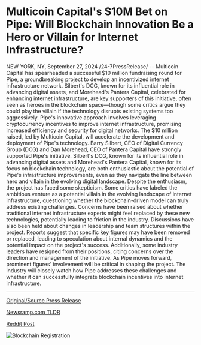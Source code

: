 # Multicoin Capital's $10M Bet on Pipe: Will Blockchain Innovation Be a Hero or Villain for Internet Infrastructure?

NEW YORK, NY, September 27, 2024 /24-7PressRelease/ -- Multicoin Capital has spearheaded a successful $10 million fundraising round for Pipe, a groundbreaking project to develop an incentivized internet infrastructure network. Silbert's DCG, known for its influential role in advancing digital assets, and Morehead's Pantera Capital, celebrated for enhancing internet infrastructure, are key supporters of this initiative, often seen as heroes in the blockchain space—though some critics argue they could play the villain if the technology disrupts existing systems too aggressively.  Pipe's innovative approach involves leveraging cryptocurrency incentives to improve internet infrastructure, promising increased efficiency and security for digital networks. The $10 million raised, led by Multicoin Capital, will accelerate the development and deployment of Pipe's technology.  Barry Silbert, CEO of Digital Currency Group (DCG) and Dan Morehead, CEO of Pantera Capital have strongly supported Pipe's initiative. Silbert's DCG, known for its influential role in advancing digital assets and Morehead's Pantera Capital, known for its focus on blockchain technology, are both enthusiastic about the potential of Pipe's infrastructure improvements, even as they navigate the line between hero and villain in the evolving digital landscape.  Despite the enthusiasm, the project has faced some skepticism. Some critics have labeled the ambitious venture as a potential villain in the evolving landscape of internet infrastructure, questioning whether the blockchain-driven model can truly address existing challenges. Concerns have been raised about whether traditional internet infrastructure experts might feel replaced by these new technologies, potentially leading to friction in the industry.   Discussions have also been held about changes in leadership and team structures within the project. Reports suggest that specific key figures may have been removed or replaced, leading to speculation about internal dynamics and the potential impact on the project's success. Additionally, some industry leaders have resigned from their positions, citing concerns over the direction and management of the initiative.   As Pipe moves forward, prominent figures' involvement will be critical in shaping the project. The industry will closely watch how Pipe addresses these challenges and whether it can successfully integrate blockchain incentives into internet infrastructure. 

---

[Original/Source Press Release](https://www.24-7pressrelease.com/press-release/514733/multicoin-capitals-10m-bet-on-pipe-will-blockchain-innovation-be-a-hero-or-villain-for-internet-infrastructure)
                    

[Newsramp.com TLDR](https://newsramp.com/curated-news/multicoin-capital-leads-10m-fundraising-round-for-pipe-s-internet-infrastructure-project/115cf5fca75c51a11d1fbd4ad7044adf) 

 



[Reddit Post](https://www.reddit.com/r/CryptoNewsInfo/comments/1fqi1if/multicoin_capital_leads_10m_fundraising_round_for/) 



![Blockchain Registration](https://cdn.newsramp.app/24-7PressRelease/qrcode/249/27/noraTOVO.webp)